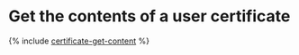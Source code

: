 # Get the contents of a user certificate

{% include [certificate-get-content](../../../_includes/certificate-manager/cert-get-content.md) %}

